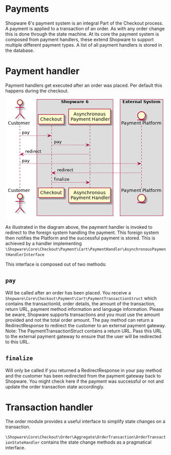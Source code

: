 # Payments

Shopware 6's payment system is an integral Part of the Checkout process. A payment is applied to a transaction of an order. As with any order change this is done through the state machine. At its core the payment system is composed from payment handlers, these extend Shopware to support multiple different payment types. A list of all payment handlers is stored in the database.

# Payment handler

Payment handlers get executed after an order was placed. Per default this happens during the checkout.

<!-- markdown-link-check-disable-next-line -->
![Asynchronous payment](../../../.gitbook/assets/payment-async.png)

As illustrated in the diagram above, the payment handler is invoked to redirect to the foreign system handling the payment. This foreign system then notifies the Platform and the successful payment is stored. This is achieved by a handler implementing `\Shopware\Core\Checkout\Payment\Cart\PaymentHandler\AsynchronousPaymentHandlerInterface`

This interface is composed out of two methods:

## `pay`

Will be called after an order has been placed. You receive a `Shopware\Core\Checkout\Payment\Cart\PaymentTransactionStruct` which contains the transactionId, order details, the amount of the transaction, return URL, payment method information and language information. Please be aware, Shopware supports transactions and you must use the amount provided and not the total order amount. The pay method can return a RedirectResponse to redirect the customer to an external payment gateway. Note: The PaymentTransactionStruct contains a return URL. Pass this URL to the external payment gateway to ensure that the user will be redirected to this URL.

## `finalize`

Will only be called if you returned a RedirectResponse in your pay method and the customer has been redirected from the payment gateway back to Shopware. You might check here if the payment was successful or not and update the order transaction state accordingly.

# Transaction handler

The order module provides a useful interface to simplify state changes on a transaction.

`\Shopware\Core\Checkout\Order\Aggregate\OrderTransaction\OrderTransactionStateHandler` contains the state change methods as a pragmatical interface.

